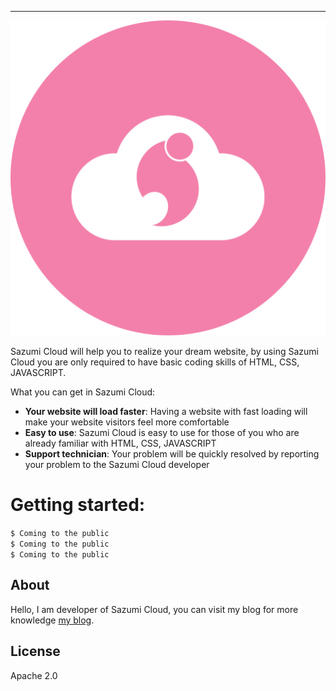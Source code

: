 <hr>

<img src="asset/img/sazumicloud.png" alt="Sazumi Cloud">

</hr>

Sazumi Cloud will help you to realize your dream website, by using Sazumi Cloud you are only required to have basic coding skills of HTML, CSS, JAVASCRIPT.

What you can get in Sazumi Cloud:
- **Your website will load faster**: Having a website with fast loading will make your website visitors feel more comfortable
- **Easy to use**: Sazumi Cloud is easy to use for those of you who are already familiar with HTML, CSS, JAVASCRIPT
- **Support technician**: Your problem will be quickly resolved by reporting your problem to the Sazumi Cloud developer

# Getting started:
`$ Coming to the public`  
`$ Coming to the public`  
`$ Coming to the public`  

## About
Hello, I am developer of Sazumi Cloud, you can visit my blog for more knowledge [my blog](https://sazumiviki.com). 

## License
Apache 2.0
